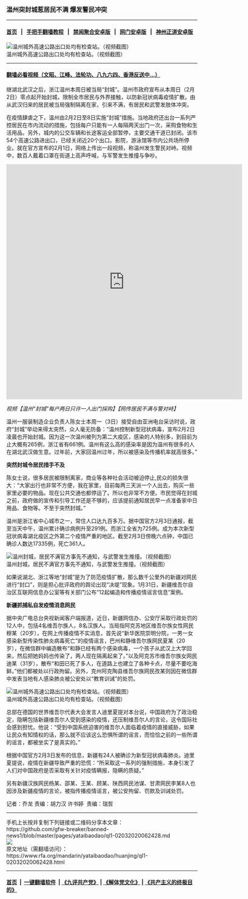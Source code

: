 ### 温州突封城惹居民不满   爆发警民冲突 
------------------------

#### [首页](https://github.com/gfw-breaker/banned-news1/blob/master/README.md) &nbsp;&nbsp;|&nbsp;&nbsp; [手把手翻墙教程](https://github.com/gfw-breaker/guides/wiki) &nbsp;&nbsp;|&nbsp;&nbsp; [禁闻聚合安卓版](https://github.com/gfw-breaker/bn-android) &nbsp;&nbsp;|&nbsp;&nbsp; [网门安卓版](https://github.com/oGate2/oGate) &nbsp;&nbsp;|&nbsp;&nbsp; [神州正道安卓版](https://github.com/SzzdOgate/update) 



<div id="headerimg">
 <img alt="温州城外高速公路出口处均有检查站。（视频截图）" src="https://www.rfa.org/mandarin/yataibaodao/huanjing/ql1-02032020062428.html/m0203-ql1p1.jpg/@@images/00d24cbc-8b9b-428c-acd3-c3575aca5a05.jpeg" title="温州城外高速公路出口处均有检查站。（视频截图）"/>
 <div id="headerimgcontents">
  <div id="headerimgcaption">
   <span>
    温州城外高速公路出口处均有检查站。（视频截图）
   </span>
   <!-- zoomattribute -->
  </div>
  <!-- headerimgcaption -->
 </div>
 <!-- headerimagecontents -->
</div>

<hr/>


#### [翻墙必看视频（文昭、江峰、法轮功、八九六四、香港反送中...）](http://167.172.214.107/home.html)

<div id="storytext">
 <div>
  <div class="slot_header">
  </div>
 </div>
 <p>
  继湖北武汉之后，浙江温州本周日被当局“封城”。温州市政府宣布从本周日（2月2日）零点起开始封城，限制全市居民与外界接触，以防新冠状病毒疫情扩散。由从武汉归来的居民被当局强制隔离在家，引来不满，有居民和武警发肢体冲突。
 </p>
 <p>
  在疫情肆虐之下，温州由2月2日至8日实施“封城”措施。当地政府还出台一系列严控居民在市内流动的措施，包括每户只能有一人每隔两天出门一次，采购食物和生活用品。另外，城内的公交车辆和长途客运全部暂停，主要交通干道已封闭。该市54个高速公路进出口，已经关闭近20个出口。影院，游泳馆等市内公共场所停业。就在官方宣布的2月1日，网络上传出一段视频，称温州发生警民对峙。视频中，数百人戴着口罩在街道上高声呼喊，与军警发生推撞与争吵。
 </p>
 <p>
 </p>
 <p>
 </p>
 <p>
  <i>
   <iframe frameborder="0" height="620" scrolling="no" src="https://www.facebook.com/plugins/video.php?href=https%3A%2F%2Fwww.facebook.com%2FRFAChinese%2Fvideos%2F196020551789095%2F&amp;show_text=0&amp;width=622" width="622">
   </iframe>
  </i>
 </p>
 <p>
  <i>
  </i>
 </p>
 <p>
  <i>
   视频【温州“封城”每户两日只许一人出门採购】【网传居民不满与警对峙】
  </i>
 </p>
 <p>
 </p>
 <p>
  温州一服装制造企业负责人陈女士本周一（3日）接受自由亚洲电台采访时说，政府“封城”举动来得太突然，众人毫无防备：“温州控制新型冠状病毒，宣布2月2日凌晨也开始封城。因为这一次温州被列为第二大疫区，感染的人特别多，到目前为止大概有265例，浙江省有661例。温州有这么高的感染率是因为温州有很多的人在湖北武汉做生意。过年前，大家回温州过年，所以被感染及传播机率就高很多。”
 </p>
 <p>
  <b>
   突然封城令居民措手不及
  </b>
 </p>
 <p>
  陈女士说，很多居民被限制离家，商业等各种社会活动被迫停止,民众的损失很大：“大家出行也非常不方便，我在家里，目前每两三天派一个人出去，购买一些家里必要的物品。现在公共交通也都停运了。所以也非常不方便。市民觉得在封城之前，政府做的宣传和引导工作还是不够的，应该提前通知居民早一点准备家中日用品、食物等。不至于突然封城。”
 </p>
 <p>
  温州是浙江省中心城市之一，常住人口达九百多万。据中国官方2月3日通报，截至当天中午，温州累计确诊病例升至291例。而浙江全省为725例。成为本次新型冠状病毒湖北疫区之外第二个疫情严重的地区。截至2月3日傍晚六点钟，中国已确诊人数达17335例，死亡361人。
 </p>
 <p>
 </p>
 <p>
  <div class="image-inline captioned" style="width:804px;">
   <div style="width:804px;">
    <img alt="温州封城，居民不满官方事先不通知，与武警发生推撞。（视频截图）" src="https://www.rfa.org/mandarin/yataibaodao/huanjing/ql1-02032020062428.html/m0203-ql1p2.jpg" title="温州封城，居民不满官方事先不通知，与武警发生推撞。（视频截图）"/>
   </div>
   <div class="image-caption">
    <span style="width:804px;">
     温州封城，居民不满官方事先不通知，与武警发生推撞。（视频截图）
    </span>
    <span class="copyright">
    </span>
   </div>
  </div>
 </p>
 <p>
  如果说湖北、浙江等地“封城”是为了防范疫情扩散，那么数千公里外的新疆对网民进行“封口”，则是担心批评政府的舆论出现“决堤”现象。1月31日，新疆维吾尔自治区互联网信息办公室等有关部门公布“12起编造和传播疫情谣言信息”案例。
 </p>
 <p>
  <b>
   新疆抓捕私自发疫情消息网民
  </b>
 </p>
 <p>
  据中央广电总台央视新闻客户端报道，近日，新疆网信办、公安厅采取行政处罚的12人中，包括4名维吾尔族人，8名汉族人。当局指阿克苏地区维吾尔族女性网民穆某（20岁），在网上传播疫情不实消息，首先说“新华医院崇明分院，一男一女感染新型传染性肺炎病毒死亡”的疫情谣言，巴州和静维吾尔族网民夏某（20岁），在微信群中编造散布“和静已经有两个感染病毒，一个孩子从武汉上大学回来，然后把她妈妈也传染了，两人现在隔离起来了。”以及阿克苏市维吾尔族女网民迪某（31岁），散布“和田已死了多人，在道路上也建立了各种卡点，尽量不要吃海鲜。”他们都被处以行政拘留。另外，克州阿克陶县维吾尔族网民孜某则因在微信群中发表当地有人感染肺炎被公安处以“教育训诫”的处罚。
 </p>
 <p>
 </p>
 <p>
  <div class="image-inline captioned" style="width:1902px;">
   <div style="width:1902px;">
    <img alt="温州城外高速公路出口处均有检查站。（视频截图）" src="https://www.rfa.org/mandarin/yataibaodao/huanjing/ql1-02032020062428.html/m0203-ql1p3.jpg" title="温州城外高速公路出口处均有检查站。（视频截图）"/>
   </div>
   <div class="image-caption">
    <span style="width:1902px;">
     温州城外高速公路出口处均有检查站。（视频截图）
    </span>
    <span class="copyright">
    </span>
   </div>
  </div>
 </p>
 <p>
  总部在德国的世界维吾尔代表大会发言人迪里夏提对本台说，中国政府为了政治稳定，隐瞒包括新疆维吾尔人受到感染的疫情，还压制维吾尔人的言论，这令国际社会感到担忧。他说：“受到中国系统迫害的维吾尔人面临着疫情的直接威胁，如果让民众有知情权的话，那么就不应该这么恐惧所谓的谣言，而恰恰之前的一些所谓的谣言，都被坐实了是真实的。”
 </p>
 <p>
  根据中国官方2月3日发布的信息，新疆有24人被确诊为新型冠状病毒肺炎。迪里夏提说，疫情在新疆导致严重的恐慌：“所采取这一系列的强制措施，本身引发了人们对中国政府是否采取有关针对疫情瞒报，隐瞒的质疑。”
 </p>
 <p>
  另有新疆汉族网民杨某、邵某、王某、顾某、陕西网民池谋、甘肃网民李某8人也因涉及新疆疫情的言论，被指传播疫情谣言，被公安拘留、罚款及训诫处罚。
 </p>
 <p>
 </p>
 <p>
  记者：乔龙 责编：胡力汉 许书婷  责编：瑞哲
 </p>
</div>

<hr/>
手机上长按并复制下列链接或二维码分享本文章：<br/>
https://github.com/gfw-breaker/banned-news1/blob/master/pages/yataibaodao/ql1-02032020062428.md <br/>
<a href='https://github.com/gfw-breaker/banned-news1/blob/master/pages/yataibaodao/ql1-02032020062428.md'><img src='https://github.com/gfw-breaker/banned-news1/blob/master/pages/yataibaodao/ql1-02032020062428.md.png'/></a> <br/>
原文地址（需翻墙访问）：https://www.rfa.org/mandarin/yataibaodao/huanjing/ql1-02032020062428.html


------------------------
#### [首页](https://github.com/gfw-breaker/banned-news1/blob/master/README.md) &nbsp;|&nbsp; [一键翻墙软件](https://github.com/gfw-breaker/nogfw/blob/master/README.md) &nbsp;| [《九评共产党》](https://github.com/gfw-breaker/9ping.md/blob/master/README.md#九评之一评共产党是什么) | [《解体党文化》](https://github.com/gfw-breaker/jtdwh.md/blob/master/README.md) | [《共产主义的终极目的》](https://github.com/gfw-breaker/gczydzjmd.md/blob/master/README.md)


<img src='http://gfw-breaker.win/banned-news/pages/yataibaodao/ql1-02032020062428.md' width='0px' height='0px'/>